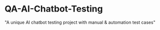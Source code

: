 # QA-AI-Chatbot-Testing
"A unique AI chatbot testing project with manual &amp; automation test cases"
